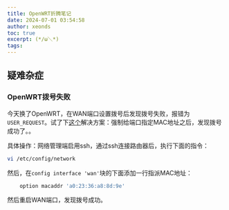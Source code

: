 ```yaml
---
title: OpenWRT折腾笔记
date: 2024-07-01 03:54:58
author: xeonds
toc: true
excerpt: (*/ω＼*)
tags:
---
```


## 疑难杂症

### OpenWRT拨号失败

今天换了OpenWRT，在WAN端口设置拨号后发现拨号失败，报错为`USER_REQUEST`。试了下[这个](https://jkboy.com/archives/44971.html)解决方案：强制给端口指定MAC地址之后，发现拨号成功了。。

具体操作：网络管理端启用ssh，通过ssh连接路由器后，执行下面的指令：

```bash
vi /etc/config/network
```

然后，在`config interface 'wan'`块的下面添加一行指派MAC地址：

```bash
    option macaddr 'a0:23:36:a8:8d:9e'
```

然后重启WAN端口，发现拨号成功。

